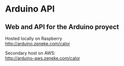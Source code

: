 # Arduino API

## Web and API for the Arduino proyect

Hosted locally on Raspberry  
http://arduino.zeneke.com/calor  

Secondary host on AWS:  
http://arduino-aws.zeneke.com/calor
